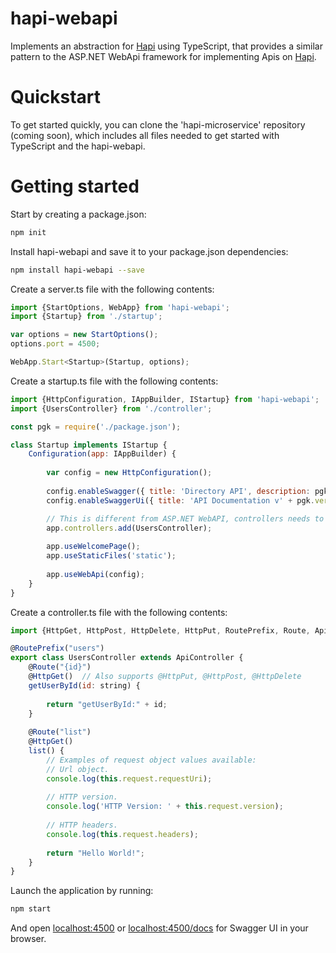 # hapi-webapi
Implements an abstraction for [Hapi](https://github.com/hapijs/hapi) using TypeScript, that provides a 
similar pattern to the ASP.NET WebApi framework for implementing 
Apis on [Hapi](http://hapijs.com/).

# Quickstart

To get started quickly, you can clone the 'hapi-microservice' repository (coming soon), 
which includes all files needed to get started with TypeScript and the hapi-webapi.

# Getting started

Start by creating a package.json:

```sh
npm init
```

Install hapi-webapi and save it to your package.json dependencies:

```sh
npm install hapi-webapi --save
```

Create a server.ts file with the following contents:

```js
import {StartOptions, WebApp} from 'hapi-webapi';
import {Startup} from './startup';

var options = new StartOptions();
options.port = 4500;

WebApp.Start<Startup>(Startup, options);
```

Create a startup.ts file with the following contents:

```js
import {HttpConfiguration, IAppBuilder, IStartup} from 'hapi-webapi';
import {UsersController} from './controller';

const pgk = require('./package.json');

class Startup implements IStartup {
    Configuration(app: IAppBuilder) {
        
        var config = new HttpConfiguration();
        
        config.enableSwagger({ title: 'Directory API', description: pgk.description, version: pgk.version });
        config.enableSwaggerUi({ title: 'API Documentation v' + pgk.version, path: '/docs'  });

        // This is different from ASP.NET WebAPI, controllers needs to manually be registered.
        app.controllers.add(UsersController);
        
        app.useWelcomePage();
        app.useStaticFiles('static');
        
        app.useWebApi(config);
    }
}
```

Create a controller.ts file with the following contents:

```js
import {HttpGet, HttpPost, HttpDelete, HttpPut, RoutePrefix, Route, ApiController} from '../hapi-webapi';

@RoutePrefix("users")
export class UsersController extends ApiController {
    @Route("{id}")
    @HttpGet()  // Also supports @HttpPut, @HttpPost, @HttpDelete
    getUserById(id: string) {
        
        return "getUserById:" + id;
    }
    
    @Route("list")
    @HttpGet()
    list() {
        // Examples of request object values available:
        // Url object.
        console.log(this.request.requestUri);
        
        // HTTP version.
        console.log('HTTP Version: ' + this.request.version);
        
        // HTTP headers.
        console.log(this.request.headers);
        
        return "Hello World!";
    }
}

```


Launch the application by running:

```sh
npm start
```

And open [localhost:4500](http://localhost:4500) or [localhost:4500/docs](http://localhost:4500/docs) for Swagger UI in your browser.


